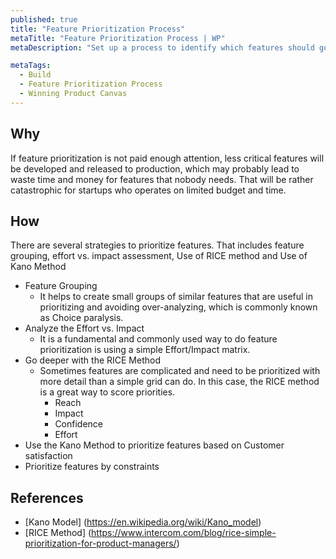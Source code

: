 ```yaml
---
published: true
title: "Feature Prioritization Process"
metaTitle: "Feature Prioritization Process | WP"
metaDescription: "Set up a process to identify which features should go first. Specify the process to revisit the product roadmap as new knowledge becomes available."

metaTags:
  - Build
  - Feature Prioritization Process
  - Winning Product Canvas
---
```


## Why
If feature prioritization is not paid enough attention, less critical features will be developed and released to production, which may probably lead to waste time and money for features that nobody needs. That will be rather catastrophic for startups who operates on limited budget and time.

## How
There are several strategies to prioritize features. That includes feature grouping, effort vs. impact assessment, Use of RICE method and Use of Kano Method 

- Feature Grouping
  - It helps to create small groups of similar features that are useful in prioritizing and avoiding over-analyzing, which is commonly known as Choice paralysis.
- Analyze the Effort vs. Impact
  - It is a fundamental and commonly used way to do feature prioritization is using a simple Effort/Impact matrix.
- Go deeper with the RICE Method
  - Sometimes features are complicated and need to be prioritized with more detail than a simple grid can do. In this case, the RICE method is a great way to score priorities.
    - Reach
    - Impact
    - Confidence
    - Effort
- Use the Kano Method to prioritize features based on Customer satisfaction
- Prioritize features by constraints

## References
- [Kano Model] (https://en.wikipedia.org/wiki/Kano_model)
- [RICE Method] (https://www.intercom.com/blog/rice-simple-prioritization-for-product-managers/)
